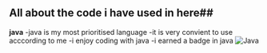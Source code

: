 ## All about the code i have used in here##
**java**
-java is my most prioritised language
-it is very convient to use acccording to me
-i enjoy coding with java
-i earned a badge in java ![Java](https://img.shields.io/badge/Java-Intermediate-blue%3Flogo%3Djava)

